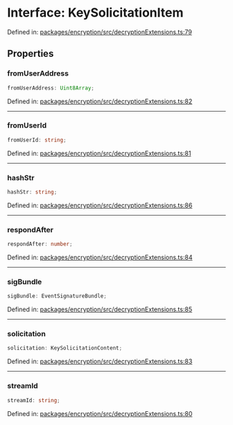 # Interface: KeySolicitationItem

Defined in: [packages/encryption/src/decryptionExtensions.ts:79](https://github.com/towns-protocol/towns/blob/0db1fd0ac7258e8db8cedfb6183e8eade8284fa1/packages/encryption/src/decryptionExtensions.ts#L79)

## Properties

### fromUserAddress

```ts
fromUserAddress: Uint8Array;
```

Defined in: [packages/encryption/src/decryptionExtensions.ts:82](https://github.com/towns-protocol/towns/blob/0db1fd0ac7258e8db8cedfb6183e8eade8284fa1/packages/encryption/src/decryptionExtensions.ts#L82)

***

### fromUserId

```ts
fromUserId: string;
```

Defined in: [packages/encryption/src/decryptionExtensions.ts:81](https://github.com/towns-protocol/towns/blob/0db1fd0ac7258e8db8cedfb6183e8eade8284fa1/packages/encryption/src/decryptionExtensions.ts#L81)

***

### hashStr

```ts
hashStr: string;
```

Defined in: [packages/encryption/src/decryptionExtensions.ts:86](https://github.com/towns-protocol/towns/blob/0db1fd0ac7258e8db8cedfb6183e8eade8284fa1/packages/encryption/src/decryptionExtensions.ts#L86)

***

### respondAfter

```ts
respondAfter: number;
```

Defined in: [packages/encryption/src/decryptionExtensions.ts:84](https://github.com/towns-protocol/towns/blob/0db1fd0ac7258e8db8cedfb6183e8eade8284fa1/packages/encryption/src/decryptionExtensions.ts#L84)

***

### sigBundle

```ts
sigBundle: EventSignatureBundle;
```

Defined in: [packages/encryption/src/decryptionExtensions.ts:85](https://github.com/towns-protocol/towns/blob/0db1fd0ac7258e8db8cedfb6183e8eade8284fa1/packages/encryption/src/decryptionExtensions.ts#L85)

***

### solicitation

```ts
solicitation: KeySolicitationContent;
```

Defined in: [packages/encryption/src/decryptionExtensions.ts:83](https://github.com/towns-protocol/towns/blob/0db1fd0ac7258e8db8cedfb6183e8eade8284fa1/packages/encryption/src/decryptionExtensions.ts#L83)

***

### streamId

```ts
streamId: string;
```

Defined in: [packages/encryption/src/decryptionExtensions.ts:80](https://github.com/towns-protocol/towns/blob/0db1fd0ac7258e8db8cedfb6183e8eade8284fa1/packages/encryption/src/decryptionExtensions.ts#L80)

